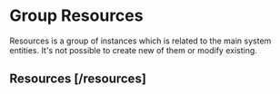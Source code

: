 <!-- include(data_structures.md) -->

# Group Resources
Resources is a group of instances which is related to the main system entities.
It's not possible to create new of them or modify existing.
## Resources [/resources]

<!-- include(action_types.md) -->
<!-- include(data_types.md) -->
<!-- include(field_categories.md) -->
<!-- include(field_permissions.md) -->
<!-- include(history_actions.md) -->
<!-- include(idea_categories.md) -->
<!-- include(idea_statuses.md) -->
<!-- include(news_types.md) -->
<!-- include(notification_types.md) -->
<!-- include(permissions.md) -->
<!-- include(population_types.md) -->
<!-- include(privacy_levels.md) -->
<!-- include(settings.md) -->
